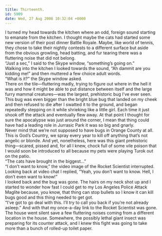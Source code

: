 ```yaml
---
title: Thirteenth.
id: 5909
date: Wed, 27 Aug 2008 10:32:04 +0000
---
```


I turned my head towards the kitchen where an odd, foreign sound starting to emanate from the kitchen. I thought maybe the cats had started some new version of their post dinner Battle Royale. Maybe, like world of tennis, they chose to take their nightly contests to a different surface but aside from the obvious growling, head batting, and fur tearing there was a fluttering noise that did not belong.  
 “Just a sec,” I said to the Skype window, “something’s going on.”  
 Walking into the kitchen I looked towards the sound, “Ah dammit are you kidding me!” and then muttered a few choice adult words.  
 “What is it?” the Skype window asked.  
 There on the tile—fluttering madly, trying to figure out where in the hell it was and how it might be able to put distance between itself and the large furry mammal creatures—was the largest, prehistoric bug I’ve ever seen. This bug was even bigger than the bright blue bug that landed on my cheek and then refused to die after I swatted it to the ground, and began repeatedly stepping on it while shrieking like a little girl. Each time it just shook off the attack and eventually flew away. At that point I thought for sure the apocalypse was just around the corner, I mean that thing could have had a leading role in Jurrasic Park it was so big and gnarly.  
 Never mind that we’re not supposed to have bugs in Orange County at all. This is God’s Country, we spray every year to kill off anything that’s not angelic or blonde. And yet, nonetheless, here was this giant prehistoric thing—scared, pissed and, for all I knew, chock full of some vile poison that I would soon be introduced to all because my pets were playing Turok out on the patio.  
 “The cats have brought in the biggest…”  
 “I don’t want to know,” the video image of the Rocket Scientist interrupted.  
 Looking back at video chat I replied, “Yeah, you don’t want to know. Hell, I don’t even want to know!”  
 I looked back and the bug was gone. The hairs on my neck shot up and I started to wonder how fast I could get to my Los Angeles Police Attack Maglite because, you know, that thing can stop bullets so I know it can kill bugs good and this thing needed to get got.  
 “I’ve got to go deal with this. I’ll try to call you back if you’re not already asleep.” And with that my once-a-day link to the Rocket Scientist was gone.  
 The house went silent save a few fluttering noises coming from a different location in the house. Somewhere, the possibly lethal giant insect was preparing for its counter attack, and I knew this fight was going to take more than a bunch of rolled-up toilet paper.



